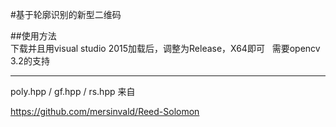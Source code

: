 #基于轮廓识别的新型二维码   
   
   
##使用方法    
下载并且用visual studio 2015加载后，调整为Release，X64即可   
需要opencv 3.2的支持   
       
       
--------
poly.hpp / gf.hpp / rs.hpp 来自   

https://github.com/mersinvald/Reed-Solomon
